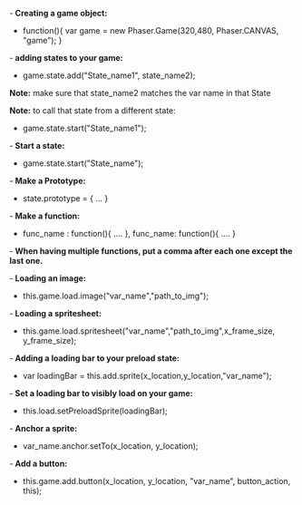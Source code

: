 -<strong> Creating a game object:</strong>
  
  - function(){
    var game = new Phaser.Game(320,480, Phaser.CANVAS, "game");
  }
  
-<strong> adding states to your game:</strong>
  - game.state.add("State_name1", state_name2);
  

<strong>Note:</strong> make sure that state_name2 matches the var name in that State

<strong>Note:</strong> to call that state from a different state:
  - game.state.start("State_name1");
  

-<strong> Start a state:</strong>
  - game.state.start("State_name");


-<strong> Make a Prototype:</strong>
  - state.prototype = {
    ...
   }
   

-<strong> Make a function:</strong>
  - func_name : function(){
    ....
  },
  func_name: function(){
   ....
  }
  


-<strong> When having multiple functions, put a comma after each one except the last one.</strong>



-<strong> Loading an image:</strong>
  - this.game.load.image("var_name","path_to_img");
 
-<strong> Loading a spritesheet:</strong>
  - this.game.load.spritesheet("var_name","path_to_img",x_frame_size, y_frame_size);

-<strong> Adding a loading bar to your preload state:</strong>
  - var loadingBar = this.add.sprite(x_location,y_location,"var_name");
  
-<strong> Set a loading bar to visibly load on your game:</strong>
  - this.load.setPreloadSprite(loadingBar);
  
-<strong> Anchor a sprite:</strong>
  - var_name.anchor.setTo(x_location, y_location);
 
-<strong> Add a button:</strong>
  - this.game.add.button(x_location, y_location, "var_name", button_action, this);

